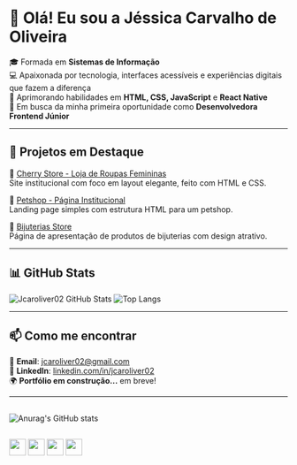 # 👋 Olá! Eu sou a Jéssica Carvalho de Oliveira

🎓 Formada em **Sistemas de Informação**  
💻 Apaixonada por tecnologia, interfaces acessíveis e experiências digitais que fazem a diferença  
🌱 Aprimorando habilidades em **HTML, CSS, JavaScript** e **React Native**  
🚀 Em busca da minha primeira oportunidade como **Desenvolvedora Frontend Júnior**

---

## 💼 Projetos em Destaque

🌸 [Cherry Store - Loja de Roupas Femininas](https://github.com/Jcaroliver02/cherry-store-roupas)  
Site institucional com foco em layout elegante, feito com HTML e CSS.  

🧸 [Petshop - Página Institucional](https://github.com/Jcaroliver02/Projetos)  
Landing page simples com estrutura HTML para um petshop.  

💍 [Bijuterias Store](https://github.com/Jcaroliver02/cria-o-de-pagina-web)  
Página de apresentação de produtos de bijuterias com design atrativo.

---

## 📊 GitHub Stats

![Jcaroliver02 GitHub Stats](https://github-readme-stats.vercel.app/api?username=Jcaroliver02&show_icons=true&theme=radical)
![Top Langs](https://github-readme-stats.vercel.app/api/top-langs/?username=Jcaroliver02&layout=compact&theme=radical)

---

## 📫 Como me encontrar

📧 **Email**: [jcaroliver02@gmail.com](mailto:jcaroliver02@gmail.com)  
💼 **LinkedIn**: [linkedin.com/in/jcaroliver02](https://www.linkedin.com/in/jcaroliver02)  
🌍 **Portfólio em construção...** em breve!

---
##
 ![Anurag's GitHub stats](https://github-readme-stats.vercel.app/api?username=Jcaroliver02&show_icons=true&theme=radical)
##


<img src="https://cdn.jsdelivr.net/gh/devicons/devicon/icons/html5/html5-original.svg" height=30px width=30px />

<img src="https://cdn.jsdelivr.net/gh/devicons/devicon/icons/css3/css3-original.svg" height=30px width=30px/>

<img src="https://cdn.jsdelivr.net/gh/devicons/devicon/icons/python/python-original.svg" height=30px width=30px />

<img src="https://cdn.jsdelivr.net/gh/devicons/devicon/icons/java/java-original.svg" height=30px width=30px  />
          
                    
    
          
          
          

<!---
Jcaroliver02/Jcaroliver02 is a ✨ special ✨ repository because its `README.md` (this file) appears on your GitHub profile.
You can click the Preview link to take a look at your changes.
--->
